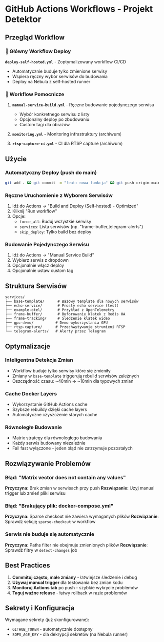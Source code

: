 # GitHub Actions Workflows - Projekt Detektor

## Przegląd Workflow

### 🚀 Główny Workflow Deploy
**`deploy-self-hosted.yml`** - Zoptymalizowany workflow CI/CD
- Automatycznie buduje tylko zmienione serwisy
- Wspiera ręczny wybór serwisów do budowania
- Deploy na Nebula z self-hosted runner

### 🔧 Workflow Pomocnicze

1. **`manual-service-build.yml`** - Ręczne budowanie pojedynczego serwisu
   - Wybór konkretnego serwisu z listy
   - Opcjonalny deploy po zbudowaniu
   - Custom tagi dla obrazów

2. **`monitoring.yml`** - Monitoring infrastruktury (archiwum)
3. **`rtsp-capture-ci.yml`** - CI dla RTSP capture (archiwum)

## Użycie

### Automatyczny Deploy (push do main)
```bash
git add . && git commit -m "feat: nowa funkcja" && git push origin main
```

### Ręczne Uruchomienie z Wyborem Serwisów
1. Idź do Actions → "Build and Deploy (Self-hosted) - Optimized"
2. Kliknij "Run workflow"
3. Opcje:
   - `force_all`: Buduj wszystkie serwisy
   - `services`: Lista serwisów (np. "frame-buffer,telegram-alerts")
   - `skip_deploy`: Tylko build bez deploy

### Budowanie Pojedynczego Serwisu
1. Idź do Actions → "Manual Service Build"
2. Wybierz serwis z dropdown
3. Opcjonalnie włącz deploy
4. Opcjonalnie ustaw custom tag

## Struktura Serwisów

```
services/
├── base-template/      # Bazowy template dla nowych serwisów
├── echo-service/       # Prosty echo service (test)
├── example-otel/       # Przykład z OpenTelemetry
├── frame-buffer/       # Buforowanie klatek z Redis HA
├── frame-tracking/     # Śledzenie klatek wideo
├── gpu-demo/          # Demo wykorzystania GPU
├── rtsp-capture/      # Przechwytywanie strumieni RTSP
└── telegram-alerts/   # Alerty przez Telegram
```

## Optymalizacje

### Inteligentna Detekcja Zmian
- Workflow buduje tylko serwisy które się zmieniły
- Zmiany w `base-template` triggerują rebuild serwisów zależnych
- Oszczędność czasu: ~40min → ~10min dla typowych zmian

### Cache Docker Layers
- Wykorzystanie GitHub Actions cache
- Szybsze rebuildy dzięki cache layers
- Automatyczne czyszczenie starych cache

### Równoległe Budowanie
- Matrix strategy dla równoległego budowania
- Każdy serwis budowany niezależnie
- Fail fast wyłączone - jeden błąd nie zatrzymuje pozostałych

## Rozwiązywanie Problemów

### Błąd: "Matrix vector does not contain any values"
**Przyczyna**: Brak zmian w serwisach przy push
**Rozwiązanie**: Użyj manual trigger lub zmień pliki serwisu

### Błąd: "Brakujący plik: docker-compose.yml"
**Przyczyna**: Sparse checkout nie zawiera wymaganych plików
**Rozwiązanie**: Sprawdź sekcję `sparse-checkout` w workflow

### Serwis nie buduje się automatycznie
**Przyczyna**: Paths filter nie obejmuje zmienionych plików
**Rozwiązanie**: Sprawdź filtry w `detect-changes` job

## Best Practices

1. **Commituj często, małe zmiany** - łatwiejsze śledzenie i debug
2. **Używaj manual trigger** dla testowania bez zmian kodu
3. **Monitoruj Actions tab** po push - szybkie wykrycie problemów
4. **Taguj ważne release** - łatwy rollback w razie problemów

## Sekrety i Konfiguracja

Wymagane sekrety (już skonfigurowane):
- `GITHUB_TOKEN` - automatycznie dostępny
- `SOPS_AGE_KEY` - dla dekrypcji sekretów (na Nebula runner)
